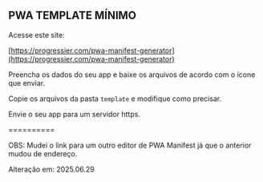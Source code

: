 ## PWA TEMPLATE MÍNIMO

Acesse este site:

[https://progressier.com/pwa-manifest-generator](https://progressier.com/pwa-manifest-generator)

Preencha os dados do seu app e baixe os arquivos de acordo com o ícone que enviar.

Copie os arquivos da pasta `template` e modifique como precisar.

Envie o seu app para um servidor https.

==========

OBS: Mudei o link para um outro editor de PWA Manifest já que o anterior mudou de endereço.

Alteração em: 2025.06.29
